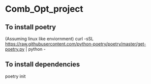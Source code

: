 # Comb_Opt_project

## To install poetry
(Assuming linux like enviornment)
curl -sSL https://raw.githubusercontent.com/python-poetry/poetry/master/get-poetry.py | python -

## To install dependencies
poetry init
